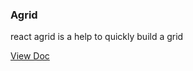 ### Agrid

react agrid is a help to quickly build a grid

[View Doc](https://5f85ff32f322ef002216c8a0-pnyvpilevq.chromatic.com/)
